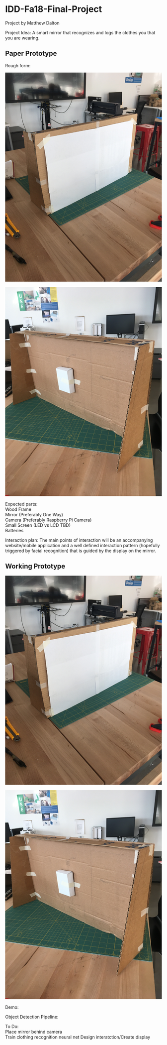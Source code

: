 # IDD-Fa18-Final-Project  

Project by Matthew Dalton

Project Idea: A smart mirror that recognizes and logs the clothes you that you are wearing.


## Paper Prototype

Rough form: 

![](https://github.com/MattD18/IDD-Fa18-Final-Project/blob/master/IMG_2466.JPG)

![](https://github.com/MattD18/IDD-Fa18-Final-Project/blob/master/IMG_2467.JPG)

Expected parts:  
  Wood Frame  
  Mirror (Preferably One Way)  
  Camera (Preferably Raspberry Pi Camera)  
  Small Screen (LED vs LCD TBD)  
  Batteries  
  
 
Interaction plan: The main points of interaction will be an accompanying website/mobile application and a well defined interaction pattern (hopefully triggered by facial recognition) that is guided by the display on the mirror.

## Working Prototype
 

![](https://github.com/MattD18/IDD-Fa18-Final-Project/blob/master/IMG_2466.JPG)

![](https://github.com/MattD18/IDD-Fa18-Final-Project/blob/master/IMG_2467.JPG)

Demo:

Object Detection Pipeline:


To Do:  
  Place mirror behind camera  
  Train clothing recognition neural net
  Design interatction/Create display 

 

